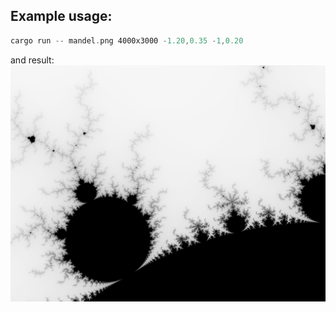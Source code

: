 ## Example usage:

```rust
cargo run -- mandel.png 4000x3000 -1.20,0.35 -1,0.20
```

and result:
![mandel.png](mandel.png)
